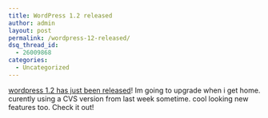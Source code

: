 ```yaml
---
title: WordPress 1.2 released
author: admin
layout: post
permalink: /wordpress-12-released/
dsq_thread_id:
  - 26009868
categories:
  - Uncategorized
---
```

[wordpress 1.2 has just been released][1]! Im going to upgrade when i get home. curently using a CVS version from last week sometime. cool looking new features too. Check it out!

 [1]: http://wordpress.org/development/archives/2004/05/22/heres-the-beef/